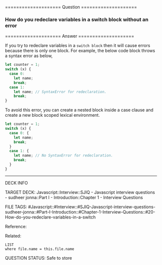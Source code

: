 ==================== Question ====================  

### How do you redeclare variables in a switch block without an error  

==================== Answer ====================  

If you try to redeclare variables in a `switch block` then it will cause errors
because there is only one block. For example, the below code block throws a
syntax error as below,

```javascript
let counter = 1;
switch (x) {
  case 0:
    let name;
    break;
  case 1:
    let name; // SyntaxError for redeclaration.
    break;
}
```

To avoid this error, you can create a nested block inside a case clause and
create a new block scoped lexical environment.

```javascript
let counter = 1;
switch (x) {
  case 0: {
    let name;
    break;
  }
  case 1: {
    let name; // No SyntaxError for redeclaration.
    break;
  }
}
```

---

DECK INFO

TARGET DECK: Javascript::Interview::SJIQ - Javascript interview questions -
sudheer jonna::Part I - Introduction::Chapter 1 - Interview Questions

FILE TAGS:
#Javascript::#Interview::#SJIQ-Javascript-interview-questions-sudheer-jonna::#Part-I-Introduction::#Chapter-1-Interview-Questions::#20-How-do-you-redeclare-variables-in-a-switch

Reference:

Related:

```dataview
LIST
where file.name = this.file.name
```

QUESTION STATUS: Safe to store
